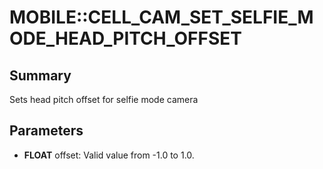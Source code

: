 # MOBILE::CELL_CAM_SET_SELFIE_MODE_HEAD_PITCH_OFFSET

## Summary
Sets head pitch offset for selfie mode camera

## Parameters
* **FLOAT** offset: Valid value from -1.0 to 1.0.
